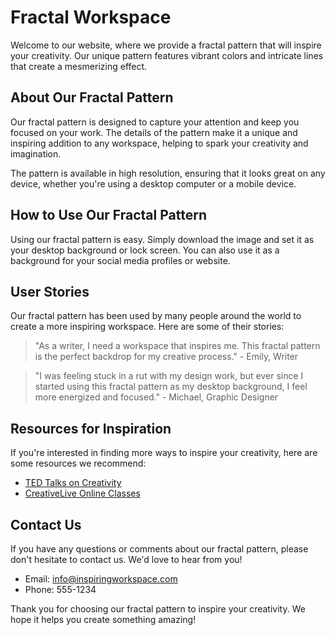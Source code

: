 <!--font:Poppins-->

# Fractal Workspace

Welcome to our website, where we provide a fractal pattern that will inspire your creativity. Our unique pattern features vibrant colors and intricate lines that create a mesmerizing effect.

## About Our Fractal Pattern

Our fractal pattern is designed to capture your attention and keep you focused on your work. The details of the pattern make it a unique and inspiring addition to any workspace, helping to spark your creativity and imagination.

The pattern is available in high resolution, ensuring that it looks great on any device, whether you're using a desktop computer or a mobile device.

## How to Use Our Fractal Pattern

Using our fractal pattern is easy. Simply download the image and set it as your desktop background or lock screen. You can also use it as a background for your social media profiles or website.

## User Stories

Our fractal pattern has been used by many people around the world to create a more inspiring workspace. Here are some of their stories:

> "As a writer, I need a workspace that inspires me. This fractal pattern is the perfect backdrop for my creative process." - Emily, Writer

> "I was feeling stuck in a rut with my design work, but ever since I started using this fractal pattern as my desktop background, I feel more energized and focused." - Michael, Graphic Designer

## Resources for Inspiration

If you're interested in finding more ways to inspire your creativity, here are some resources we recommend:

-   [TED Talks on Creativity](#)
-   [CreativeLive Online Classes](#)

## Contact Us

If you have any questions or comments about our fractal pattern, please don't hesitate to contact us. We'd love to hear from you!

-   Email: info@inspiringworkspace.com
-   Phone: 555-1234

Thank you for choosing our fractal pattern to inspire your creativity. We hope it helps you create something amazing!

<!--

Write me content for website with wallpaper which alt text is:

"A wallpaper featuring a colorful fractal pattern, with intricate lines and bold colors."

The name/title of the page should not be 1:1 copy of the alt text but rather a real content of the website which is using this wallpaper.

- Use markdown format
- Start with heading
- Heading should be short and concise
- The content should look like a real website
- The website should not be about the wallpaper, wallpaper is just a related background
- Heading should be contain work "wallpaper" or "background"
- Include real sections like references, contact, user stories, etc. use things relevant to the page purpose.
- Feel free to use structure like headings, bullets, numbering, blockquotes, paragraphs, horizontal lines, etc.
- You can use formatting like bold or _italic_
- You can include UTF-8 emojis
- Links should be only #hash anchors (and you can refer to the document itself)
- Do not include images


---


# Colorful Fractal Wallpaper for a Creative Workspace

Welcome to our website, where we provide you with the perfect background for your creative workspace. Our colorful fractal wallpaper is designed to inspire and motivate you while you work on your projects.

## About Our Wallpaper

Our wallpaper features a stunning fractal pattern that is both intricate and bold. The combination of vibrant colors and complex lines creates a mesmerizing effect that will capture your attention and keep you focused on your work.

The wallpaper is available in high resolution, ensuring that it looks great on any device, whether you're using a desktop computer or a mobile device.

## How to Use Our Wallpaper

Using our wallpaper is easy. Simply download the image and set it as your desktop background or lock screen. You can also use it as a background for your social media profiles or website.

## User Stories

Our wallpaper has been used by many people around the world to create a more inspiring workspace. Here are some of their stories:

> "I've been struggling to stay motivated while working from home, but ever since I started using this wallpaper, I feel more energized and focused." - Sarah, Freelance Writer

> "As an artist, I need a workspace that inspires me. This wallpaper is the perfect backdrop for my creative process." - John, Visual Artist

## References

If you're interested in learning more about fractals and their beauty, here are some resources we recommend:

- [Fractal Foundation](#)
- [The Beauty of Fractals](#)

## Contact Us

If you have any questions or comments about our wallpaper, please don't hesitate to contact us. We'd love to hear from you!

- Email: info@creativeworkspace.com
- Phone: 555-1234

Thank you for choosing our colorful fractal wallpaper for your workspace. We hope it inspires you to create something amazing!


---


Heading should not include word "wallpaper". The website should not be about the wallpaper itself, wallpaper is just a related background, rewrite whole content.


---


# Inspiring Your Creativity with a Colorful Fractal Pattern

Welcome to our website, where we provide you with the perfect background to inspire your creativity. Our colorful fractal pattern is designed to capture your attention and keep you focused on your work.

## About Our Fractal Pattern

Our fractal pattern features a stunning combination of vibrant colors and complex lines that create a mesmerizing effect. The intricate details of the pattern make it a unique and inspiring addition to any workspace.

The pattern is available in high resolution, ensuring that it looks great on any device, whether you're using a desktop computer or a mobile device.

## How to Use Our Fractal Pattern

Using our fractal pattern is easy. Simply download the image and set it as your desktop background or lock screen. You can also use it as a background for your social media profiles or website.

## User Stories

Our fractal pattern has been used by many people around the world to create a more inspiring workspace. Here are some of their stories:

> "As a graphic designer, I need a workspace that inspires me. This fractal pattern is the perfect backdrop for my creative process." - Emily, Graphic Designer

> "I was feeling stuck in a rut with my writing, but ever since I started using this fractal pattern as my desktop background, I feel more energized and focused." - Michael, Writer

## Resources for Inspiration

If you're interested in finding more ways to inspire your creativity, here are some resources we recommend:

- [TED Talks on Creativity](#)
- [CreativeLive Online Classes](#)

## Contact Us

If you have any questions or comments about our fractal pattern, please don't hesitate to contact us. We'd love to hear from you!

- Email: info@inspiringworkspace.com
- Phone: 555-1234

Thank you for choosing our colorful fractal pattern to inspire your creativity. We hope it helps you create something amazing!


---


Heading is too long, rewrite whole content.


---


# A Mesmerizing Fractal Pattern for Your Creative Workspace

Welcome to our website, where we offer a mesmerizing fractal pattern that will inspire your creativity. Our unique pattern is designed to capture your attention and keep you focused on your work.

## About Our Fractal Pattern

Our fractal pattern features a stunning combination of vibrant colors and intricate lines that create a Cap<wbr>ti<wbr>va<wbr>ting effect. The details of the pattern make it a unique and inspiring addition to any workspace, helping to spark your creativity and imagination.

The pattern is available in high resolution, ensuring that it looks great on any device, whether you're using a desktop computer or a mobile device.

## How to Use Our Fractal Pattern

Using our fractal pattern is easy. Simply download the image and set it as your desktop background or lock screen. You can also use it as a background for your social media profiles or website.

## User Stories

Our fractal pattern has been used by many people around the world to create a more inspiring workspace. Here are some of their stories:

> "As an artist, I need a workspace that inspires me. This fractal pattern is the perfect backdrop for my creative process." - John, Visual Artist

> "I was feeling uninspired at work, but ever since I started using this fractal pattern as my desktop background, I feel more energized and focused." - Sarah, Marketing Manager

## Resources for Inspiration

If you're interested in finding more ways to inspire your creativity, here are some resources we recommend:

- [TED Talks on Creativity](#)
- [CreativeLive Online Classes](#)

## Contact Us

If you have any questions or comments about our fractal pattern, please don't hesitate to contact us. We'd love to hear from you!

- Email: info@inspiringworkspace.com
- Phone: 555-1234

Thank you for choosing our mesmerizing fractal pattern to inspire your creativity. We hope it helps you create something amazing!


---


Heading is too long, rewrite whole content.


---


# Fractal Pattern for a Creative Workspace

Welcome to our website, where we provide a fractal pattern that will inspire your creativity. Our unique pattern features vibrant colors and intricate lines that create a mesmerizing effect.

## About Our Fractal Pattern

Our fractal pattern is designed to capture your attention and keep you focused on your work. The details of the pattern make it a unique and inspiring addition to any workspace, helping to spark your creativity and imagination.

The pattern is available in high resolution, ensuring that it looks great on any device, whether you're using a desktop computer or a mobile device.

## How to Use Our Fractal Pattern

Using our fractal pattern is easy. Simply download the image and set it as your desktop background or lock screen. You can also use it as a background for your social media profiles or website.

## User Stories

Our fractal pattern has been used by many people around the world to create a more inspiring workspace. Here are some of their stories:

> "As a writer, I need a workspace that inspires me. This fractal pattern is the perfect backdrop for my creative process." - Emily, Writer

> "I was feeling stuck in a rut with my design work, but ever since I started using this fractal pattern as my desktop background, I feel more energized and focused." - Michael, Graphic Designer

## Resources for Inspiration

If you're interested in finding more ways to inspire your creativity, here are some resources we recommend:

- [TED Talks on Creativity](#)
- [CreativeLive Online Classes](#)

## Contact Us

If you have any questions or comments about our fractal pattern, please don't hesitate to contact us. We'd love to hear from you!

- Email: info@inspiringworkspace.com
- Phone: 555-1234

Thank you for choosing our fractal pattern to inspire your creativity. We hope it helps you create something amazing!


---


Write me a Google font which is best fitting for the website.

Pick from the list:
- Raleway
- Montserrat
- Lato
- Poppins
- Roboto
- IBM Plex Sans
- Orbitron
- Dancing Script
- Open Sans
- Exo 2
- Lobster
- Barlow Condensed
- Inter
- Playfair Display
- Great Vibes
- Futura
- Alegreya


Write just the font name nothing else.


---


Poppins

-->
